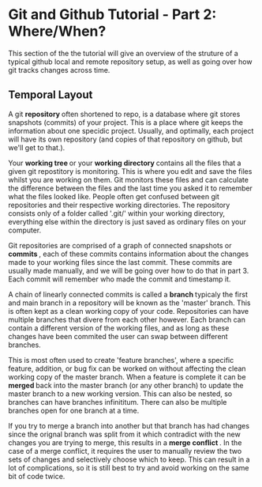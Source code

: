 <h1> Git and Github Tutorial - Part 2: Where/When? </h1>

This section of the the tutorial will give an overview of the struture of a typical github local and remote repository setup, as well as going over how git tracks changes across time.

<h2> Temporal Layout </h2>

A git <b> repository </b> often shortened to repo, is a database where git stores snapshots (commits) of your project. This is a place where git keeps the information about one specidic project. Usually, and optimally, each project will have its own repository (and copies of that repository on github, but we'll get to that.).

Your <b> working tree </b> or your <b> working directory </b> contains all the files that a given git repostitory is monitoring. This is where you edit and save the files whilst you are working on them. Git monitors these files and can calculate the difference between the files and the last time you asked it to remember what the files looked like. People often get confused between git repositories and their respective working directories. The repository consists only of a folder called '.git/' within your working directory, everything else within the directory is just saved as ordinary files on your computer.

Git repositories are comprised of a graph of connected snapshots or <b> commits </b>, each of these commits contains information about the changes made to your working files since the last commit. These commits are usually made manually, and we will be going over how to do that in part 3. Each commit will remember who made the commit and timestamp it.

A chain of linearly connected commits is called a <b> branch </b> typicaly the first and main branch in a repository will be known as the 'master' branch. This is often kept as a clean working copy of your code. Repositories can have multiple branches that divere from each other however. Each branch can contain a different version of the working files, and as long as these changes have been commited the user can swap between different branches.

This is most often used to create 'feature branches', where a specific feature, addition, or bug fix can be worked on without affecting the clean working copy of the master branch. When a feature is complete it can be <b> merged </b> back into the master branch (or any other branch) to update the master branch to a new working version. This can also be nested, so branches can have branches infinititum. There can also be multiple branches open for one branch at a time.

If you try to merge a branch into another but that branch has had changes since the orignal branch was split from it which contradict with the new changes you are trying to merge, this results in a <b> merge conflict </b>. In the case of a merge conflict, it requires the user to manually review the two sets of changes and selectively choose which to keep. This can result in a lot of complications, so it is still best to try and avoid working on the same bit of code twice.

